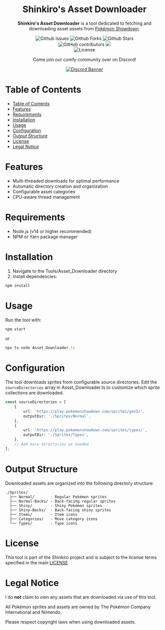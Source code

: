 <div align="center">
  <!-- <img src="..." title="Shinkiro Logo" alt="Shinkiro Logo" /> -->
  <h1 align="center">Shinkiro's Asset Downloader</h1>

  **Shinkiro's Asset Downloader** is a tool dedicated to fetching and downloading asset assets from [Pokémon Showdown](https://pokemonshowdown.com/).

  <img alt="Github Issues" src="https://img.shields.io/github/issues/Toxocious/Shinkiro?style=for-the-badge&logo=appveyor" />
  <img alt="Github Forks" src="https://img.shields.io/github/forks/Toxocious/Shinkiro?style=for-the-badge&logo=appveyor" />
  <img alt="Github Stars" src="https://img.shields.io/github/stars/Toxocious/Shinkiro?style=for-the-badge&logo=appveyor" />
  <br />

  <img alt="GitHub contributors" src="https://img.shields.io/github/contributors/Toxocious/Shinkiro?style=for-the-badge">
    <a href="https://visitorbadge.io/status?path=https%3A%2F%2Fgithub.com%2FToxocious%Shinkiro">
    <img src="https://api.visitorbadge.io/api/visitors?path=https%3A%2F%2Fgithub.com%2FToxocious%Shinkiro&label=Views&countColor=%234a618f&labelStyle=upper" />
  </a>
  <br />

  <img alt="License" src="https://img.shields.io/github/license/Toxocious/Shinkiro?style=for-the-badge&logo=appveyor" />

  Come join our comfy community over on Discord!

  <a href="https://discord.gg/NRZ2zWfpwK" target="_blank">
    <img src="https://discord.com/api/guilds/1002005327555862620/widget.png?style=banner2" alt="Discord Banner" />
  </a>
</div>



# Table of Contents
- [Table of Contents](#table-of-contents)
- [Features](#features)
- [Requirements](#requirements)
- [Installation](#installation)
- [Usage](#usage)
- [Configuration](#configuration)
- [Output Structure](#output-structure)
- [License](#license)
- [Legal Notice](#legal-notice)



# Features
- Multi-threaded downloads for optimal performance
- Automatic directory creation and organization
- Configurable asset categories
- CPU-aware thread management



# Requirements
- Node.js (v14 or higher recommended)
- NPM or Yarn package manager



# Installation
1. Navigate to the Tools/Asset_Downloader directory
2. Install dependencies:

```bash
npm install
```



# Usage
Run the tool with:

```bash
npm start
```

or

```typescript
npx ts-node Asset_Downloader.ts
```



# Configuration
The tool downloads sprites from configurable source directories. Edit the `sourceDirectories` array in Asset_Downloader.ts to customize which sprite collections are downloaded.

```typescript
const sourceDirectories = [
    {
        url: 'https://play.pokemonshowdown.com/sprites/gen5/',
        outputDir: './Sprites/Normal',
    },
    {
        url: 'https://play.pokemonshowdown.com/sprites/types/',
        outputDir: './Sprites/Types',
    },
    // Add more directories as needed
];
```



# Output Structure
Downloaded assets are organized into the following directory structure:

```
./Sprites/
  ├── Normal/       - Regular Pokémon sprites
  ├── Normal-Backs/ - Back-facing regular sprites
  ├── Shiny/        - Shiny Pokémon sprites
  ├── Shiny-Backs/  - Back-facing shiny sprites
  ├── Items/        - Item icons
  ├── Categories/   - Move category icons
  └── Types/        - Type icons

```


# License
This tool is part of the Shinkiro project and is subject to the license terms specified in the main [LICENSE](../../LICENSE.md)



# Legal Notice
I do **not** claim to own any assets that are downloaded via use of this tool.

All Pokémon sprites and assets are owned by The Pokémon Company International and Nintendo.

Please respect copyright laws when using downloaded assets.
